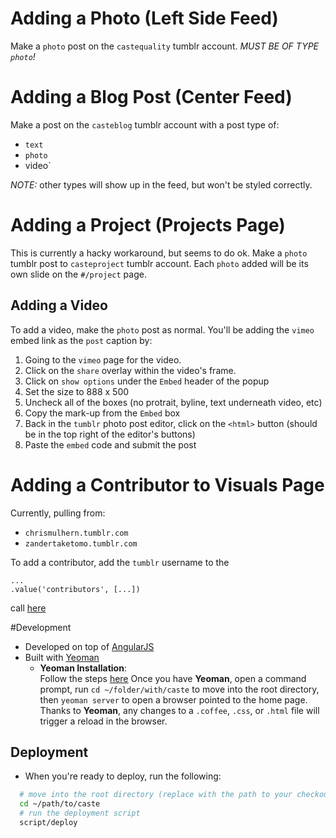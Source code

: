 # Adding a Photo (Left Side Feed)

Make a `photo` post on the `castequality` tumblr account. *MUST BE OF TYPE `photo`!*

# Adding a Blog Post (Center Feed)

Make a post on the `casteblog` tumblr account with a post type of:
* `text`
* `photo`
* video`

*NOTE:* other types will show up in the feed, but won't be styled correctly.

# Adding a Project (Projects Page)
This is currently a hacky workaround, but seems to do ok.
Make a `photo` tumblr post to `casteproject` tumblr account. Each `photo` added will be 
its own slide on the `#/project` page. 
## Adding a Video
To add a video, make the `photo` post as normal. You'll be adding the `vimeo` embed link as the `post` caption by:
1. Going to the `vimeo` page for the video.
2. Click on the `share` overlay within the video's frame.
3. Click on `show options` under the `Embed` header of the popup
4. Set the size to 888 x 500
5. Uncheck all of the boxes (no protrait, byline, text underneath video, etc)
6. Copy the mark-up from the `Embed` box
7. Back in the `tumblr` photo post editor, click on the `<html>` button (should be in the top right of the editor's buttons)
8. Paste the `embed` code and submit the post 

# Adding a Contributor to Visuals Page
Currently, pulling from:
* `chrismulhern.tumblr.com`
* `zandertaketomo.tumblr.com`

To add a contributor, add the `tumblr` username to the 
```
...
.value('contributors', [...])
```
call [here](app/scripts/services/blog.coffee#L36)

#Development

* Developed on top of [AngularJS](http://angularjs.org)
* Built with [Yeoman](http://yeoman.io)
  * <b>Yeoman Installation</b>: <br>
    Follow the steps [here](http://yeoman.io/installation.html)
    Once you have <b>Yeoman</b>, open a command prompt, run `cd ~/folder/with/caste` to move into the root directory, 
    then `yeoman server` to open a browser pointed to the home page. Thanks to <b>Yeoman</b>, any changes to a
    `.coffee`, `.css`, or `.html` file will trigger a reload in the browser.

## Deployment

* When you're ready to deploy, run the following:
```bash
  # move into the root directory (replace with the path to your checkout)
  cd ~/path/to/caste
  # run the deployment script
  script/deploy
```